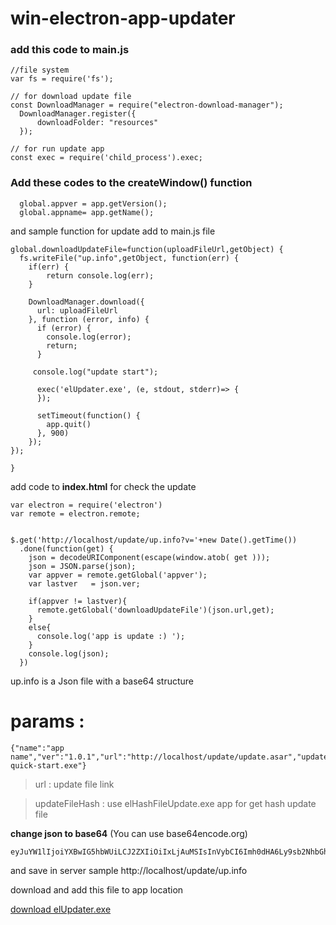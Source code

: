 # win-electron-app-updater

### add this code to main.js


```
//file system
var fs = require('fs');

// for download update file
const DownloadManager = require("electron-download-manager");
  DownloadManager.register({
      downloadFolder: "resources"
  });

// for run update app
const exec = require('child_process').exec;
```

### Add these codes to the createWindow() function
```
  global.appver = app.getVersion();
  global.appname= app.getName();

```


and sample function for update
add to main.js file

```
global.downloadUpdateFile=function(uploadFileUrl,getObject) {
  fs.writeFile("up.info",getObject, function(err) {
    if(err) {
        return console.log(err);
    }

    DownloadManager.download({
      url: uploadFileUrl
    }, function (error, info) {
      if (error) {
        console.log(error);
        return;
      }

     console.log("update start");
     
      exec('elUpdater.exe', (e, stdout, stderr)=> {
      });

      setTimeout(function() {
        app.quit()
      }, 900)
    });
});

}
```

add code to **index.html** for check the update 

```
var electron = require('electron')
var remote = electron.remote;
  
  
$.get('http://localhost/update/up.info?v='+new Date().getTime())
  .done(function(get) {
    json = decodeURIComponent(escape(window.atob( get )));
    json = JSON.parse(json);
    var appver = remote.getGlobal('appver');
    var lastver   = json.ver;

    if(appver != lastver){
      remote.getGlobal('downloadUpdateFile')(json.url,get);
    }
    else{
      console.log('app is update :) ');
    }
    console.log(json);
  })
```


up.info is a Json file with a base64 structure
# params : 
```
{"name":"app name","ver":"1.0.1","url":"http://localhost/update/update.asar","updateFileName":"update.asar","mainFileName":"app.asar","path":"resources\\","updateFileHash":"7c781d0bf6a37a936c7224054d99d6e0","active":true,"exeRun":"electron-quick-start.exe"}
```

> url : update file link

> updateFileHash : use elHashFileUpdate.exe app for get hash update file


**change json to base64**  (You can use base64encode.org)
```
eyJuYW1lIjoiYXBwIG5hbWUiLCJ2ZXIiOiIxLjAuMSIsInVybCI6Imh0dHA6Ly9sb2NhbGhvc3QvdXBkYXRlL3VwZGF0ZS5hc2FyIiwidXBkYXRlRmlsZU5hbWUiOiJ1cGRhdGUuYXNhciIsIm1haW5GaWxlTmFtZSI6ImFwcC5hc2FyIiwicGF0aCI6InJlc291cmNlc1xcIiwidXBkYXRlRmlsZUhhc2giOiI3Yzc4MWQwYmY2YTM3YTkzNmM3MjI0MDU0ZDk5ZDZlMCIsImFjdGl2ZSI6InRydWUiLCJleGVSdW4iOiJlbGVjdHJvbi1xdWljay1zdGFydC5leGUifQ==
```
and save in server sample http://localhost/update/up.info

download and add this file to app location

[download elUpdater.exe](https://github.com/parsgit/win-electron-app-updater/releases)
